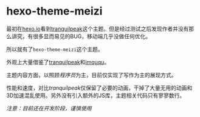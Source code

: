 # hexo-theme-meizi


最初在[hexo.io](https://hexo.io/themes/)看到[tranquilpeak](https://github.com/LouisBarranqueiro/hexo-theme-tranquilpeak)这个主题。但是经过测试之后发现作者并没有那么讲究，有很多显而易见的BUG，移动端几乎没做任何优化。

所以就有了`hexo-theme-meizi`这个主题。

外观上大量借鉴了[tranquilpeak](https://github.com/LouisBarranqueiro/hexo-theme-tranquilpeak)和[imququ](https://imququ.com)。

主题内容方面，以照顾*程序员*为主，目前仅实现了写作为主的展现方式。


性能和速度，对比*tranquilpeak*仅保留了必要的动画，干掉了大量无用的动画和3D加速混乱使用。另外没有引入额外的JS库，主题相关代码只有寥寥数行。

*注意：目前还在开发阶段，谨慎使用*
